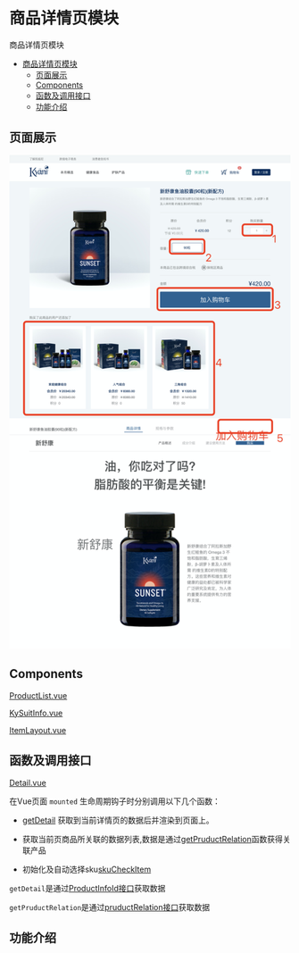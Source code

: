 # 商品详情页模块
  商品详情页模块
<!-- TOC -->

- [商品详情页模块](#商品详情页模块)
  - [页面展示](#页面展示)
  - [Components](#components)
  - [函数及调用接口](#函数及调用接口)
  - [功能介绍](#功能介绍)

<!-- /TOC -->
## 页面展示
![image](./images/detail.png)

## Components
[ProductList.vue](https://gitlab.kyani.cn/kyani-inc/kyani-shop-pc/blob/master/src/views/product/components/ProductList.vue)

[KySuitInfo.vue](https://gitlab.kyani.cn/kyani-inc/kyani-shop-pc/blob/master/src/components/business/KySuitInfo/index.vue)

[ItemLayout.vue](https://gitlab.kyani.cn/kyani-inc/kyani-shop-pc/blob/master/src/views/product/components/ItemLayout.vue)

## 函数及调用接口
[Detail.vue](https://gitlab.kyani.cn/kyani-inc/kyani-shop-pc/blob/master/src/views/product/Detail.vue)

在Vue页面 `mounted` 生命周期钩子时分别调用以下几个函数：
- [getDetail](https://gitlab.kyani.cn/kyani-inc/kyani-shop-pc/blob/master/src/views/product/Detail.vue#L243) 获取到当前详情页的数据后并渲染到页面上。

- 获取当前页商品所关联的数据列表,数据是通过[getPruductRelation](https://gitlab.kyani.cn/kyani-inc/kyani-shop-pc/blob/master/src/views/product/Detail.vue#L375)函数获得关联产品

- 初始化及自动选择sku[skuCheckItem](https://gitlab.kyani.cn/kyani-inc/kyani-shop-pc/blob/master/src/views/product/Detail.vue#L342)


`getDetail`是通过[ProductInfoId接口](https://gitlab.kyani.cn/kyani-inc/kyani-shop-pc/blob/master/src/api/urls.js#L28)获取数据

`getPruductRelation`是通过[pruductRelation接口](https://gitlab.kyani.cn/kyani-inc/kyani-shop-pc/blob/master/src/api/urls.js#L62)获取数据

## 功能介绍

